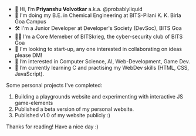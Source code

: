 - 👋 Hi, I’m **Priyanshu Volvotkar** a.k.a. @probablyliquid
- 🍪 I'm doing my B.E. in Chemical Engineering at BITS-Pilani K. K. Birla Goa Campus
- 🛠 I'm a Junior Developer at Developer's Society (DevSoc), BITS Goa
- 👨‍💻 I'm a Core Memeber of BITSkrieg, the cyber-security club of BITS Goa 
- 🚀 I'm looking to start-up, any one interested in collaborating on ideas please DM!
- 👀 I’m interested in Computer Science, AI, Web-Development, Game Dev.
- 🌱 I’m currently learning C and practising my WebDev skills (HTML, CSS, JavaScript).

Some personal projects I've completed:
1. Building a playgrounds website and experimenting with interactive JS game-elements
2. Published a beta version of my personal website.
3. Published v1.0 of my website publicly :)

Thanks for reading!
Have a nice day :)

